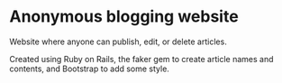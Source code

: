 # Anonymous blogging website

Website where anyone can publish, edit, or delete articles.

Created using Ruby on Rails, the faker gem to create article names and contents, and Bootstrap to add some style.
